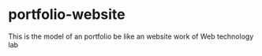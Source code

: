 # portfolio-website
This is the model of an portfolio  be like an website work of Web technology lab 
